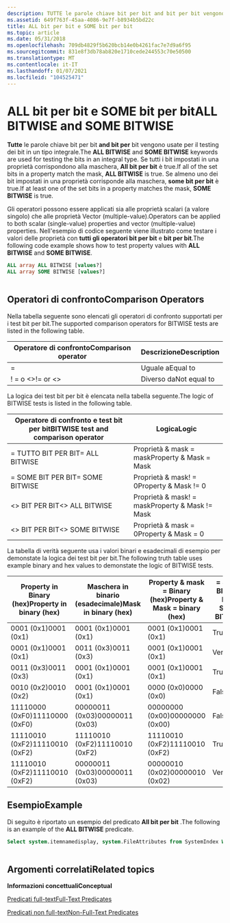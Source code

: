 ```yaml
---
description: TUTTE le parole chiave bit per bit and bit per bit vengono usate per il testing dei bit in un tipo integrale.
ms.assetid: 649f763f-45aa-4086-9e7f-b8934b5bd22c
title: ALL bit per bit e SOME bit per bit
ms.topic: article
ms.date: 05/31/2018
ms.openlocfilehash: 709db4829f5b620bcb14e0b4261fac7e7d9a6f95
ms.sourcegitcommit: 831e8f3db78ab820e1710cede244553c70e50500
ms.translationtype: MT
ms.contentlocale: it-IT
ms.lasthandoff: 01/07/2021
ms.locfileid: "104525471"
---
```

# <a name="all-bitwise-and-some-bitwise"></a><span data-ttu-id="0f652-103">ALL bit per bit e SOME bit per bit</span><span class="sxs-lookup"><span data-stu-id="0f652-103">ALL BITWISE and SOME BITWISE</span></span>

<span data-ttu-id="0f652-104">**Tutte** le parole chiave bit per bit **and bit per** bit vengono usate per il testing dei bit in un tipo integrale.</span><span class="sxs-lookup"><span data-stu-id="0f652-104">The **ALL BITWISE** and **SOME BITWISE** keywords are used for testing the bits in an integral type.</span></span> <span data-ttu-id="0f652-105">Se tutti i bit impostati in una proprietà corrispondono alla maschera, **All bit per bit** è true.</span><span class="sxs-lookup"><span data-stu-id="0f652-105">If all of the set bits in a property match the mask, **ALL BITWISE** is true.</span></span> <span data-ttu-id="0f652-106">Se almeno uno dei bit impostati in una proprietà corrisponde alla maschera, **some bit per bit** è true.</span><span class="sxs-lookup"><span data-stu-id="0f652-106">If at least one of the set bits in a property matches the mask, **SOME BITWISE** is true.</span></span>

<span data-ttu-id="0f652-107">Gli operatori possono essere applicati sia alle proprietà scalari (a valore singolo) che alle proprietà Vector (multiple-value).</span><span class="sxs-lookup"><span data-stu-id="0f652-107">Operators can be applied to both scalar (single-value) properties and vector (multiple-value) properties.</span></span> <span data-ttu-id="0f652-108">Nell'esempio di codice seguente viene illustrato come testare i valori delle proprietà con **tutti gli operatori bit per bit** e **bit per bit**.</span><span class="sxs-lookup"><span data-stu-id="0f652-108">The following code example shows how to test property values with **ALL BITWISE** and **SOME BITWISE**.</span></span>


```sql
ALL array ALL BITWISE [values?]
ALL array SOME BITWISE [values?]
            
```



## <a name="comparison-operators"></a><span data-ttu-id="0f652-109">Operatori di confronto</span><span class="sxs-lookup"><span data-stu-id="0f652-109">Comparison Operators</span></span>

<span data-ttu-id="0f652-110">Nella tabella seguente sono elencati gli operatori di confronto supportati per i test bit per bit.</span><span class="sxs-lookup"><span data-stu-id="0f652-110">The supported comparison operators for BITWISE tests are listed in the following table.</span></span>



| <span data-ttu-id="0f652-111">Operatore di confronto</span><span class="sxs-lookup"><span data-stu-id="0f652-111">Comparison operator</span></span> | <span data-ttu-id="0f652-112">Descrizione</span><span class="sxs-lookup"><span data-stu-id="0f652-112">Description</span></span>  |
|---------------------|--------------|
| =                   | <span data-ttu-id="0f652-113">Uguale a</span><span class="sxs-lookup"><span data-stu-id="0f652-113">Equal to</span></span>     |
| <span data-ttu-id="0f652-114">! = o <></span><span class="sxs-lookup"><span data-stu-id="0f652-114">!= or <></span></span>      | <span data-ttu-id="0f652-115">Diverso da</span><span class="sxs-lookup"><span data-stu-id="0f652-115">Not equal to</span></span> |



 

<span data-ttu-id="0f652-116">La logica dei test bit per bit è elencata nella tabella seguente.</span><span class="sxs-lookup"><span data-stu-id="0f652-116">The logic of BITWISE tests is listed in the following table.</span></span>



| <span data-ttu-id="0f652-117">Operatore di confronto e test bit per bit</span><span class="sxs-lookup"><span data-stu-id="0f652-117">BITWISE test and comparison operator</span></span> | <span data-ttu-id="0f652-118">Logica</span><span class="sxs-lookup"><span data-stu-id="0f652-118">Logic</span></span>                   |
|--------------------------------------|-------------------------|
| <span data-ttu-id="0f652-119">= TUTTO BIT PER BIT</span><span class="sxs-lookup"><span data-stu-id="0f652-119">= ALL BITWISE</span></span>                        | <span data-ttu-id="0f652-120">Proprietà & mask = mask</span><span class="sxs-lookup"><span data-stu-id="0f652-120">Property & Mask = Mask</span></span>  |
| <span data-ttu-id="0f652-121">= SOME BIT PER BIT</span><span class="sxs-lookup"><span data-stu-id="0f652-121">= SOME BITWISE</span></span>                       | <span data-ttu-id="0f652-122">Proprietà & mask! = 0</span><span class="sxs-lookup"><span data-stu-id="0f652-122">Property & Mask != 0</span></span>    |
| <span data-ttu-id="0f652-123"><> BIT PER BIT</span><span class="sxs-lookup"><span data-stu-id="0f652-123"><> ALL BITWISE</span></span>                 | <span data-ttu-id="0f652-124">Proprietà & mask! = mask</span><span class="sxs-lookup"><span data-stu-id="0f652-124">Property & Mask != Mask</span></span> |
| <span data-ttu-id="0f652-125"><> BIT PER BIT</span><span class="sxs-lookup"><span data-stu-id="0f652-125"><> SOME BITWISE</span></span>                | <span data-ttu-id="0f652-126">Proprietà & mask = 0</span><span class="sxs-lookup"><span data-stu-id="0f652-126">Property & Mask = 0</span></span>     |



 

<span data-ttu-id="0f652-127">La tabella di verità seguente usa i valori binari e esadecimali di esempio per demonstate la logica dei test bit per bit.</span><span class="sxs-lookup"><span data-stu-id="0f652-127">The following truth table uses example binary and hex values to demonstate the logic of BITWISE tests.</span></span>



| <span data-ttu-id="0f652-128">Property in Binary (hex)</span><span class="sxs-lookup"><span data-stu-id="0f652-128">Property in binary (hex)</span></span> | <span data-ttu-id="0f652-129">Maschera in binario (esadecimale)</span><span class="sxs-lookup"><span data-stu-id="0f652-129">Mask in binary (hex)</span></span> | <span data-ttu-id="0f652-130">Property & mask = Binary (hex)</span><span class="sxs-lookup"><span data-stu-id="0f652-130">Property & Mask = binary (hex)</span></span> | <span data-ttu-id="0f652-131">= SOME BIT PER BIT</span><span class="sxs-lookup"><span data-stu-id="0f652-131">= SOME BITWISE</span></span> | <span data-ttu-id="0f652-132">= TUTTO BIT PER BIT</span><span class="sxs-lookup"><span data-stu-id="0f652-132">= ALL BITWISE</span></span> |
|--------------------------|----------------------|--------------------------------|----------------|---------------|
| <span data-ttu-id="0f652-133">0001 (0x1)</span><span class="sxs-lookup"><span data-stu-id="0f652-133">0001 (0x1)</span></span>               | <span data-ttu-id="0f652-134">0001 (0x1)</span><span class="sxs-lookup"><span data-stu-id="0f652-134">0001 (0x1)</span></span>           | <span data-ttu-id="0f652-135">0001 (0x1)</span><span class="sxs-lookup"><span data-stu-id="0f652-135">0001 (0x1)</span></span>                     | <span data-ttu-id="0f652-136">True</span><span class="sxs-lookup"><span data-stu-id="0f652-136">True</span></span>           | <span data-ttu-id="0f652-137">True</span><span class="sxs-lookup"><span data-stu-id="0f652-137">True</span></span>          |
| <span data-ttu-id="0f652-138">0001 (0x1)</span><span class="sxs-lookup"><span data-stu-id="0f652-138">0001 (0x1)</span></span>               | <span data-ttu-id="0f652-139">0011 (0x3)</span><span class="sxs-lookup"><span data-stu-id="0f652-139">0011 (0x3)</span></span>           | <span data-ttu-id="0f652-140">0001 (0x1)</span><span class="sxs-lookup"><span data-stu-id="0f652-140">0001 (0x1)</span></span>                     | <span data-ttu-id="0f652-141">Vero</span><span class="sxs-lookup"><span data-stu-id="0f652-141">True</span></span>           | <span data-ttu-id="0f652-142">Falso</span><span class="sxs-lookup"><span data-stu-id="0f652-142">False</span></span>         |
| <span data-ttu-id="0f652-143">0011 (0x3)</span><span class="sxs-lookup"><span data-stu-id="0f652-143">0011 (0x3)</span></span>               | <span data-ttu-id="0f652-144">0001 (0x1)</span><span class="sxs-lookup"><span data-stu-id="0f652-144">0001 (0x1)</span></span>           | <span data-ttu-id="0f652-145">0001 (0x1)</span><span class="sxs-lookup"><span data-stu-id="0f652-145">0001 (0x1)</span></span>                     | <span data-ttu-id="0f652-146">True</span><span class="sxs-lookup"><span data-stu-id="0f652-146">True</span></span>           | <span data-ttu-id="0f652-147">True</span><span class="sxs-lookup"><span data-stu-id="0f652-147">True</span></span>          |
| <span data-ttu-id="0f652-148">0010 (0x2)</span><span class="sxs-lookup"><span data-stu-id="0f652-148">0010 (0x2)</span></span>               | <span data-ttu-id="0f652-149">0001 (0x1)</span><span class="sxs-lookup"><span data-stu-id="0f652-149">0001 (0x1)</span></span>           | <span data-ttu-id="0f652-150">0000 (0x0)</span><span class="sxs-lookup"><span data-stu-id="0f652-150">0000 (0x0)</span></span>                     | <span data-ttu-id="0f652-151">False</span><span class="sxs-lookup"><span data-stu-id="0f652-151">False</span></span>          | <span data-ttu-id="0f652-152">False</span><span class="sxs-lookup"><span data-stu-id="0f652-152">False</span></span>         |
| <span data-ttu-id="0f652-153">11110000 (0xF0)</span><span class="sxs-lookup"><span data-stu-id="0f652-153">11110000 (0xF0)</span></span>          | <span data-ttu-id="0f652-154">00000011 (0x03)</span><span class="sxs-lookup"><span data-stu-id="0f652-154">00000011 (0x03)</span></span>      | <span data-ttu-id="0f652-155">00000000 (0x00)</span><span class="sxs-lookup"><span data-stu-id="0f652-155">00000000 (0x00)</span></span>                | <span data-ttu-id="0f652-156">False</span><span class="sxs-lookup"><span data-stu-id="0f652-156">False</span></span>          | <span data-ttu-id="0f652-157">False</span><span class="sxs-lookup"><span data-stu-id="0f652-157">False</span></span>         |
| <span data-ttu-id="0f652-158">11110010 (0xF2)</span><span class="sxs-lookup"><span data-stu-id="0f652-158">11110010 (0xF2)</span></span>          | <span data-ttu-id="0f652-159">11110010 (0xF2)</span><span class="sxs-lookup"><span data-stu-id="0f652-159">11110010 (0xF2)</span></span>      | <span data-ttu-id="0f652-160">11110010 (0xF2)</span><span class="sxs-lookup"><span data-stu-id="0f652-160">11110010 (0xF2)</span></span>                | <span data-ttu-id="0f652-161">True</span><span class="sxs-lookup"><span data-stu-id="0f652-161">True</span></span>           | <span data-ttu-id="0f652-162">True</span><span class="sxs-lookup"><span data-stu-id="0f652-162">True</span></span>          |
| <span data-ttu-id="0f652-163">11110010 (0xF2)</span><span class="sxs-lookup"><span data-stu-id="0f652-163">11110010 (0xF2)</span></span>          | <span data-ttu-id="0f652-164">00000011 (0x03)</span><span class="sxs-lookup"><span data-stu-id="0f652-164">00000011 (0x03)</span></span>      | <span data-ttu-id="0f652-165">00000010 (0x02)</span><span class="sxs-lookup"><span data-stu-id="0f652-165">00000010 (0x02)</span></span>                | <span data-ttu-id="0f652-166">Vero</span><span class="sxs-lookup"><span data-stu-id="0f652-166">True</span></span>           | <span data-ttu-id="0f652-167">Falso</span><span class="sxs-lookup"><span data-stu-id="0f652-167">False</span></span>         |



 

## <a name="example"></a><span data-ttu-id="0f652-168">Esempio</span><span class="sxs-lookup"><span data-stu-id="0f652-168">Example</span></span>

<span data-ttu-id="0f652-169">Di seguito è riportato un esempio del predicato **All bit per bit** .</span><span class="sxs-lookup"><span data-stu-id="0f652-169">The following is an example of the **ALL BITWISE** predicate.</span></span>


```sql
Select system.itemnamedisplay, system.FileAttributes from SystemIndex Where System.FileAttributes <> ALL BITWISE 0x4 AND Scope = 'file:c:\bitwise'
                
```



## <a name="related-topics"></a><span data-ttu-id="0f652-170">Argomenti correlati</span><span class="sxs-lookup"><span data-stu-id="0f652-170">Related topics</span></span>

<dl> <dt>

<span data-ttu-id="0f652-171">**Informazioni concettuali**</span><span class="sxs-lookup"><span data-stu-id="0f652-171">**Conceptual**</span></span>
</dt> <dt>

[<span data-ttu-id="0f652-172">Predicati full-text</span><span class="sxs-lookup"><span data-stu-id="0f652-172">Full-Text Predicates</span></span>](-search-sql-fulltextpredicates.md)
</dt> <dt>

[<span data-ttu-id="0f652-173">Predicati non full-text</span><span class="sxs-lookup"><span data-stu-id="0f652-173">Non-Full-Text Predicates</span></span>](-search-sql-nonfulltextpredicates.md)
</dt> </dl>

 

 



